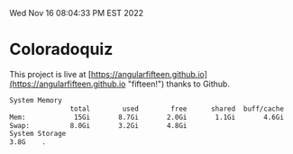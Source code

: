 Wed Nov 16 08:04:33 PM EST 2022

# Coloradoquiz


This project is live at [https://angularfifteen.github.io](https://angularfifteen.github.io "fifteen!") thanks to Github.

```bash
System Memory
               total        used        free      shared  buff/cache   available
Mem:            15Gi       8.7Gi       2.0Gi       1.1Gi       4.6Gi       5.2Gi
Swap:          8.0Gi       3.2Gi       4.8Gi
System Storage
3.8G	.
```
